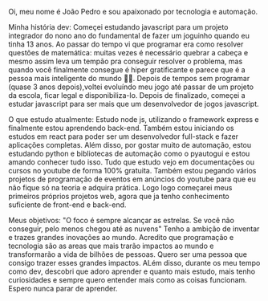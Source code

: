 Oi, meu nome é João Pedro e sou apaixonado por tecnologia e automação.

Minha história dev:
  Começei estudando javascript para um projeto integrador do nono ano do fundamental de fazer um joguinho quando eu tinha 13 anos. Ao passar do tempo vi que
programar era como resolver questões de matemática: muitas vezes é necessário quebrar a cabeça e mesmo assim leva um tempão pra conseguir resolver o problema,
mas quando você finalmente consegue é hiper gratificante e parece que é a pessoa mais inteligente do mundo 🤣🤣. Depois de tempos sem programar (quase 3 anos depois),voltei evoluíndo meu jogo até passar de um projeto da escola, ficar legal e disponibiliza-lo. Depois de finalizado, começei a estudar javascript para ser
mais que um desenvolvedor de jogos javascript.

O que estudo atualmente:
  Estudo node js, utilizando o framework express e finalmente estou aprendendo back-end. Também estou iniciando os estudos em react para poder ser um desenvolvedor full-stack e fazer aplicações completas. Além disso, por gostar muito de automação, estou estudando python e bibliotecas de automação como o pyautogui e estou amando conhecer tudo isso. Tudo que estudo vejo em documentações ou cursos no youtube de forma 100% gratuita. Também estou pegando vários projetos de programação de eventos em anúncios do youtube para que eu não fique só na teoria e adquira prática. Logo logo começarei meus primeiros próprios projetos web, agora que ja tenho conhecimento suficiente de front-end e back-end.

Meus objetivos:
  "O foco é sempre alcançar as estrelas. Se você não conseguir, pelo menos chegou até as nuvens"
  Tenho a ambição de inventar e trazes grandes inovações ao mundo. Acredito que programação e tecnologia são as areas que mais trarão impactos ao mundo e transformarão a vida de bilhões de pessoas. Quero ser uma pessoa que consigo trazer esses grandes impactos.
  ALém disso, durante os meu tempo como dev, descobri que adoro aprender e quanto mais estudo, mais tenho curiosidades e sempre quero entender mais como as coisas funcionam. Espero nunca parar de aprender.
